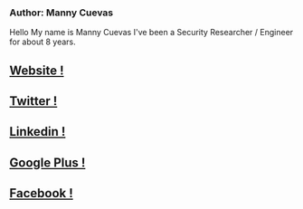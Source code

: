 ### Author: Manny Cuevas ###

Hello My name is Manny Cuevas I've been a Security Researcher / Engineer for about 8 years.

## [Website !] ##
## [Twitter !] ##
## [Linkedin !] ##
## [Google Plus !] ##
## [Facebook !] ##
    
[Website !]: http://mannycuevas.com
[Twitter !]: https://twitter.com/mannycuevas0
[Linkedin !]: https://www.linkedin.com/in/manny-cuevas
[Google Plus !]: https://plus.google.com/u/0/102442942608131287537
[Facebook !]: https://facebook.com/cuevasmanny
    
 
    
